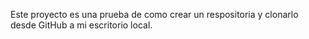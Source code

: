 Este proyecto es una prueba de como crear un respositoria y clonarlo desde GitHub a mi escritorio local.

